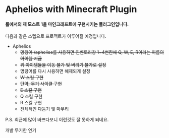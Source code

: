 # Aphelios with Minecraft Plugin
#### 롤에서의 제 모스트 1을 마인크래프트에 구현시키는 플러그인입니다.


다음과 같은 스텝으로 프로젝트가 이루어질 예정입니다.

+ Aphelios
  + ~~명렁어 /aphelios를 사용하면 인벤토리창 1~4번칸에 Q, W, E, R이라는 이름의 아이템 지급~~
  + ~~위 아이템들을 이동 불가 및 버리기 불가로 설정~~
  + 명령어를 다시 사용하면 해제되게 설정
  + ~~W 스킬 구현~~
  + ~~탄약, 무기 사이클 구현~~
  + ~~E 스킬 구현~~
  + Q 스킬 구현
  + R 스킬 구현
  + 전체적인 다듬기 및 마무리
 
 P.S. 최근에 많이 바쁘다보니 이런것도 잘 못하게 되네요.
 
 개발 무기한 연기
